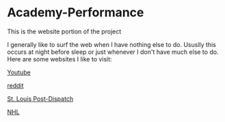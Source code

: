 # Academy-Performance
This is the website portion of the project

I generally like to surf the web when I have nothing else to do. Ususlly this occurs at night before sleep or just whenever I don't have much else to do. Here are some websites I like to visit:

[Youtube](https://www.youtube.com)

[reddit](https://www.reddit.com)

[St. Louis Post-Dispatch](https://www.stltoday.com)

[NHL](https://www.nhl.com)
